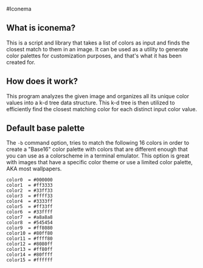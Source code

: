 #Iconema
## What is iconema?
This is a script and library that takes a list of colors as input and finds the
closest match to them in an image. It can be used as a utility to generate
color palettes for customization purposes, and that's what it has been created
for.

## How does it work?
This program analyzes the given image and organizes all its unique color values
into a k-d tree data structure. This k-d tree is then utilized to efficiently
find the closest matching color for each distinct input color value.

## Default base palette
The `-b` command option, tries to match the following 16 colors in order to
create a "Base16" color palette with colors that are different enough that you
can use as a colorscheme in a terminal emulator. This option is great with
images that have a specific color theme or use a limited color palette, AKA
most wallpapers.

```
color0  = #000000
color1  = #ff3333
color2  = #33ff33
color3  = #ffff33
color4  = #3333ff
color5  = #ff33ff
color6  = #33ffff
color7  = #a8a8a8
color8  = #545454
color9  = #ff8080
color10 = #80ff80
color11 = #ffff80
color12 = #8080ff
color13 = #ff80ff
color14 = #80ffff
color15 = #ffffff
```
